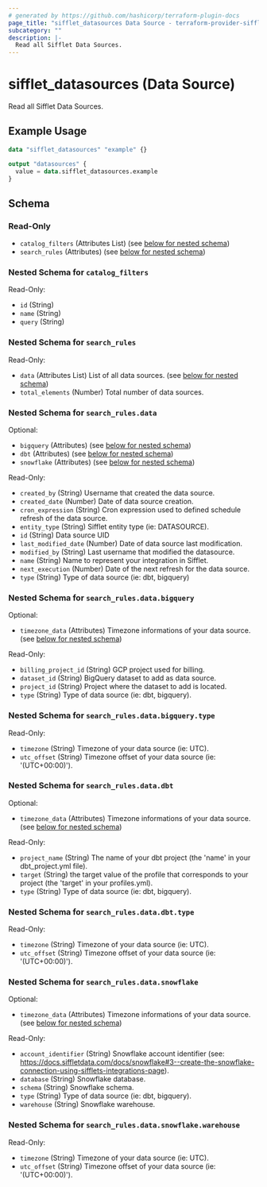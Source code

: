 ```yaml
---
# generated by https://github.com/hashicorp/terraform-plugin-docs
page_title: "sifflet_datasources Data Source - terraform-provider-sifflet"
subcategory: ""
description: |-
  Read all Sifflet Data Sources.
---
```


# sifflet_datasources (Data Source)

Read all Sifflet Data Sources.

## Example Usage

```terraform
data "sifflet_datasources" "example" {}

output "datasources" {
  value = data.sifflet_datasources.example
}
```

<!-- schema generated by tfplugindocs -->
## Schema

### Read-Only

- `catalog_filters` (Attributes List) (see [below for nested schema](#nestedatt--catalog_filters))
- `search_rules` (Attributes) (see [below for nested schema](#nestedatt--search_rules))

<a id="nestedatt--catalog_filters"></a>
### Nested Schema for `catalog_filters`

Read-Only:

- `id` (String)
- `name` (String)
- `query` (String)


<a id="nestedatt--search_rules"></a>
### Nested Schema for `search_rules`

Read-Only:

- `data` (Attributes List) List of all data sources. (see [below for nested schema](#nestedatt--search_rules--data))
- `total_elements` (Number) Total number of data sources.

<a id="nestedatt--search_rules--data"></a>
### Nested Schema for `search_rules.data`

Optional:

- `bigquery` (Attributes) (see [below for nested schema](#nestedatt--search_rules--data--bigquery))
- `dbt` (Attributes) (see [below for nested schema](#nestedatt--search_rules--data--dbt))
- `snowflake` (Attributes) (see [below for nested schema](#nestedatt--search_rules--data--snowflake))

Read-Only:

- `created_by` (String) Username that created the data source.
- `created_date` (Number) Date of data source creation.
- `cron_expression` (String) Cron expression used to defined schedule refresh of the data source.
- `entity_type` (String) Sifflet entity type (ie: DATASOURCE).
- `id` (String) Data source UID
- `last_modified_date` (Number) Date of data source last modification.
- `modified_by` (String) Last username that modified the datasource.
- `name` (String) Name to represent your integration in Sifflet.
- `next_execution` (Number) Date of the next refresh for the data source.
- `type` (String) Type of data source (ie: dbt, bigquery)

<a id="nestedatt--search_rules--data--bigquery"></a>
### Nested Schema for `search_rules.data.bigquery`

Optional:

- `timezone_data` (Attributes) Timezone informations of your data source. (see [below for nested schema](#nestedatt--search_rules--data--bigquery--timezone_data))

Read-Only:

- `billing_project_id` (String) GCP project used for billing.
- `dataset_id` (String) BigQuery dataset to add as data source.
- `project_id` (String) Project where the dataset to add is located.
- `type` (String) Type of data source (ie: dbt, bigquery).

<a id="nestedatt--search_rules--data--bigquery--timezone_data"></a>
### Nested Schema for `search_rules.data.bigquery.type`

Read-Only:

- `timezone` (String) Timezone of your data source (ie: UTC).
- `utc_offset` (String) Timezone offset of your data source (ie: '(UTC+00:00)').



<a id="nestedatt--search_rules--data--dbt"></a>
### Nested Schema for `search_rules.data.dbt`

Optional:

- `timezone_data` (Attributes) Timezone informations of your data source. (see [below for nested schema](#nestedatt--search_rules--data--dbt--timezone_data))

Read-Only:

- `project_name` (String) The name of your dbt project (the 'name' in your dbt_project.yml file).
- `target` (String) the target value of the profile that corresponds to your project (the 'target' in your profiles.yml).
- `type` (String) Type of data source (ie: dbt, bigquery).

<a id="nestedatt--search_rules--data--dbt--timezone_data"></a>
### Nested Schema for `search_rules.data.dbt.type`

Read-Only:

- `timezone` (String) Timezone of your data source (ie: UTC).
- `utc_offset` (String) Timezone offset of your data source (ie: '(UTC+00:00)').



<a id="nestedatt--search_rules--data--snowflake"></a>
### Nested Schema for `search_rules.data.snowflake`

Optional:

- `timezone_data` (Attributes) Timezone informations of your data source. (see [below for nested schema](#nestedatt--search_rules--data--snowflake--timezone_data))

Read-Only:

- `account_identifier` (String) Snowflake account identifier (see: https://docs.siffletdata.com/docs/snowflake#3--create-the-snowflake-connection-using-sifflets-integrations-page).
- `database` (String) Snowflake database.
- `schema` (String) Snowflake schema.
- `type` (String) Type of data source (ie: dbt, bigquery).
- `warehouse` (String) Snowflake warehouse.

<a id="nestedatt--search_rules--data--snowflake--timezone_data"></a>
### Nested Schema for `search_rules.data.snowflake.warehouse`

Read-Only:

- `timezone` (String) Timezone of your data source (ie: UTC).
- `utc_offset` (String) Timezone offset of your data source (ie: '(UTC+00:00)').
